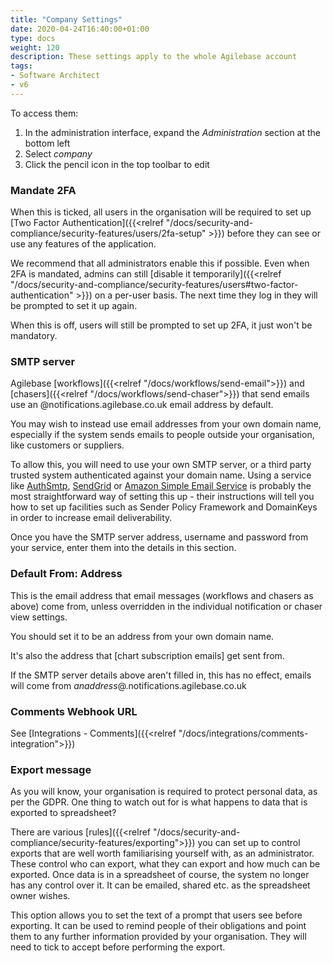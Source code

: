 ```yaml
---
title: "Company Settings"
date: 2020-04-24T16:40:00+01:00
type: docs
weight: 120
description: These settings apply to the whole Agilebase account
tags:
- Software Architect
- v6
---
```

To access them:
1. In the administration interface, expand the _Administration_ section at the bottom left
2. Select _company_
3. Click the pencil icon in the top toolbar to edit

### Mandate 2FA
When this is ticked, all users in the organisation will be required to set up [Two Factor Authentication]({{<relref "/docs/security-and-compliance/security-features/users/2fa-setup" >}}) before they can see or use any features of the application.

We recommend that all administrators enable this if possible. Even when 2FA is mandated, admins can still [disable it temporarily]({{<relref "/docs/security-and-compliance/security-features/users#two-factor-authentication" >}}) on a per-user basis. The next time they log in they will be prompted to set it up again.

When this is off, users will still be prompted to set up 2FA, it just won't be mandatory.

### SMTP server
Agilebase [workflows]({{<relref "/docs/workflows/send-email">}}) and [chasers]({{<relref "/docs/workflows/send-chaser">}}) that send emails use an @notifications.agilebase.co.uk email address by default.

You may wish to instead use email addresses from your own domain name, especially if the system sends emails to people outside your organisation, like customers or suppliers.

To allow this, you will need to use your own SMTP server, or a third party trusted system authenticated against your domain name. Using a service like [AuthSmtp](http://www.authsmtp.com/), [SendGrid](http://www.sendgrid.com/) or [Amazon Simple Email Service](https://aws.amazon.com/ses/) is probably the most straightforward way of setting this up - their instructions will tell you how to set up facilities such as Sender Policy Framework and DomainKeys in order to increase email deliverability.

Once you have the SMTP server address, username and password from your service, enter them into the details in this section.

### Default From: Address
This is the email address that email messages (workflows and chasers as above) come from, unless overridden in the individual notification or chaser view settings.

You should set it to be an address from your own domain name.

It's also the address that [chart subscription emails] get sent from.

If the SMTP server details above aren't filled in, this has no effect, emails will come from *anaddress*@.notifications.agilebase.co.uk

### Comments Webhook URL
See [Integrations - Comments]({{<relref "/docs/integrations/comments-integration">}})

### Export message
As you will know, your organisation is required to protect personal data, as per the GDPR. One thing to watch out for is what happens to data that is exported to spreadsheet?

There are various [rules]({{<relref "/docs/security-and-compliance/security-features/exporting">}}) you can set up to control exports that are well worth familiarising yourself with, as an administrator. These control who can export, what they can export and how much can be exported. Once data is in a spreadsheet of course, the system no longer has any control over it. It can be emailed, shared etc. as the spreadsheet owner wishes. 

This option allows you to set the text of a prompt that users see before exporting. It can be used to remind people of their obligations and point them to any further information provided by your organisation. They will need to tick to accept before performing the export.


